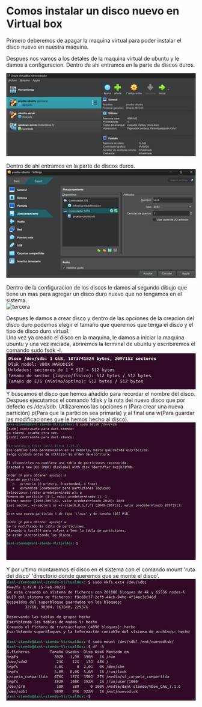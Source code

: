 # Comos instalar un disco nuevo en Virtual box #

Primero deberemos de apagar la maquina virtual para poder instalar el disco nuevo en nuestra maquina.  

Despues nos vamos a los detales de la maquina virtual de ubuntu y le damos a configuracion. Dentro de ahi entramos en la parte de discos duros.  

![primera](./ajustes.png)  

Dentro de ahi entramos en la parte de discos duros.
![segunda](./ajustes-2.png)  

Dentro de la configuracion de los discos le damos al segundo dibujo que tiene un mas para agregar un disco duro nuevo que no tengamos en el sistema.  
![tercera](./añadir.png)  

Despues le damos a crear disco y dentro de las opciones de la creacion del disco duro podemos elegir el tamaño que queremos que tenga el disco y el tipo de disco duro virtual.  
Una vez ya creado el disco en la maquina, le damos a iniciar la maquina ubuntu y una vez iniciada, abriremos la terminal de ubuntu y escribiremos el comando sudo fsdk -l.  
![cuarta](./sudo%20fdisk%20-l.png)  
Y buscamos el disco que hemos añadido para recordar el nombre del disco. Despues ejecutamos el comando fdisk y la ruta del nuevo disco que por defecto es /dev/sdb. Utilizaremos las opciones n (Para crear una nueva partición) p(Para que la particion sea primaria) y al final una w(Para guardar las modificaciones que le hemos hecho al disco).  
![quinta](./Captura%20de%20pantalla%202025-02-20%20203749.png)  

Y por ultimo montaremos el disco en el sistema con el comando mount 'ruta del disco' 'directorio donde queremos que se monte el disco'.  
![sexta](./mount.png)